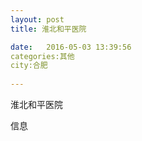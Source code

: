 ```yaml
--- 
layout: post 
title: 淮北和平医院

date:   2016-05-03 13:39:56 
categories:其他  
city:合肥
  
--- 
```

   
淮北和平医院

信息

